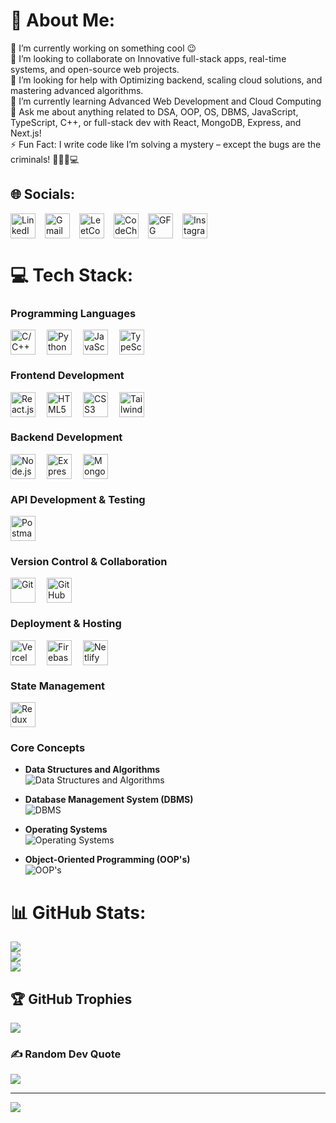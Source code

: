 # 💫 About Me:
🔭 I’m currently working on something cool 😉<br>👯 I’m looking to collaborate on Innovative full-stack apps, real-time systems, and open-source web projects.<br>🤝 I’m looking for help with Optimizing backend, scaling cloud solutions, and mastering advanced algorithms.<br>🌱 I’m currently learning Advanced Web Development and Cloud Computing<br>💬 Ask me about anything related to DSA, OOP, OS, DBMS, JavaScript, TypeScript, C++, or full-stack dev with React, MongoDB, Express, and Next.js!<br>⚡ Fun Fact: I write code like I’m solving a mystery – except the bugs are the criminals! 🕵️‍♂️🐛💻


## 🌐 Socials:

<div align="left" style="display: flex; gap: 15px; align-items: center;">
    <a href="https://linkedin.com/in/saurabh-n-chaudhari-624725287/" target="_blank" style="text-decoration: none;">
        <img src="https://img.shields.io/badge/LinkedIn-%230077B5.svg?style=flat&logo=linkedin&logoColor=white" alt="LinkedIn" height="40">
    </a>
    <a href="mailto:saurabhcnitrkl@gmail.com" target="_blank" style="text-decoration: none;">
        <img src="https://img.shields.io/badge/Gmail-D14836?style=flat&logo=gmail&logoColor=white" alt="Gmail" height="40">
    </a>
    <a href="https://leetcode.com/u/missionMicrosoft_7692/" target="_blank" style="text-decoration: none;">
        <img src="https://img.shields.io/badge/LeetCode-FFA116?style=flat&logo=leetcode&logoColor=black" alt="LeetCode" height="40">
    </a>
    <a href="https://www.codechef.com/users/saurabh_1056" target="_blank" style="text-decoration: none;">
        <img src="https://img.shields.io/badge/CodeChef-5B4638?style=flat&logo=codechef&logoColor=white" alt="CodeChef" height="40">
    </a>
    <a href="https://auth.geeksforgeeks.org/user/121meysqg" target="_blank" style="text-decoration: none;">
        <img src="https://img.shields.io/badge/GFG-%2300A6A6.svg?style=flat-circle&logo=GeeksforGeeks&logoColor=white" alt="GFG" height="40">
    </a>
    <a href="https://instagram.com/saurabh2003_official" target="_blank" style="text-decoration: none;">
        <img src="https://img.shields.io/badge/Instagram-%23E4405F.svg?style=flat&logo=Instagram&logoColor=white" alt="Instagram" height="40">
    </a>
</div>





# 💻 Tech Stack:
<!-- Programming Languages -->
<h3>Programming Languages</h3>
<div style="display: flex; gap: 18px; align-items: center;">
    <img src="https://img.shields.io/badge/C%2FC++-00599C?style=flat&logo=c%2B%2B&logoColor=white" alt="C/C++" height="40">
    <img src="https://img.shields.io/badge/Python-3776AB?style=flat&logo=python&logoColor=white" alt="Python" height="40">
    <img src="https://img.shields.io/badge/JavaScript-F7DF1E?style=flat&logo=javascript&logoColor=black" alt="JavaScript" height="40">
    <img src="https://img.shields.io/badge/TypeScript-3178C6?style=flat&logo=typescript&logoColor=white" alt="TypeScript" height="40">
</div>

<!-- Frontend Development -->
<h3>Frontend Development</h3>
<div style="display: flex; gap: 18px; align-items: center;">
    <img src="https://img.shields.io/badge/React.js-61DAFB?style=flat&logo=react&logoColor=black" alt="React.js" height="40">
    <img src="https://img.shields.io/badge/HTML5-E34F26?style=flat&logo=html5&logoColor=white" alt="HTML5" height="40">
    <img src="https://img.shields.io/badge/CSS3-1572B6?style=flat&logo=css3&logoColor=white" alt="CSS3" height="40">
    <img src="https://img.shields.io/badge/Tailwind%20CSS-06B6D4?style=flat&logo=tailwind-css&logoColor=white" alt="Tailwind CSS" height="40">
</div>

<!-- Backend Development -->
<h3>Backend Development</h3>
<div style="display: flex; gap: 18px; align-items: center;">
    <img src="https://img.shields.io/badge/Node.js-339933?style=flat&logo=node.js&logoColor=white" alt="Node.js" height="40">
    <img src="https://img.shields.io/badge/Express.js-000000?style=flat&logo=express&logoColor=white" alt="Express.js" height="40">
    <img src="https://img.shields.io/badge/MongoDB-47A248?style=flat&logo=mongodb&logoColor=white" alt="MongoDB" height="40">
</div>

<!-- API Development & Testing -->
<h3>API Development & Testing</h3>
<div style="display: flex; gap: 18px; align-items: center;">
    <img src="https://img.shields.io/badge/Postman-FF6C37?style=flat&logo=postman&logoColor=white" alt="Postman" height="40">
</div>

<!-- Version Control & Collaboration -->
<h3>Version Control & Collaboration</h3>
<div style="display: flex; gap: 18px; align-items: center;">
    <img src="https://img.shields.io/badge/Git-F1502F?style=flat&logo=git&logoColor=white" alt="Git" height="40">
    <img src="https://img.shields.io/badge/GitHub-181717?style=flat&logo=github&logoColor=white" alt="GitHub" height="40">
</div>

<!-- Deployment & Hosting -->
<h3>Deployment & Hosting</h3>
<div style="display: flex; gap: 18px; align-items: center;">
    <img src="https://img.shields.io/badge/Vercel-000000?style=flat&logo=vercel&logoColor=white" alt="Vercel" height="40">
    <img src="https://img.shields.io/badge/Firebase-FFCB2F?style=flat&logo=firebase&logoColor=black" alt="Firebase" height="40">
    <img src="https://img.shields.io/badge/Netlify-00C7B7?style=flat&logo=netlify&logoColor=white" alt="Netlify" height="40">
</div>

<!-- State Management -->
<h3>State Management</h3>
<div style="display: flex; gap: 18px; align-items: center;">
    <img src="https://img.shields.io/badge/Redux-764ABC?style=flat&logo=redux&logoColor=white" alt="Redux" height="40">
</div>

<!-- Other Concepts -->
### Core Concepts

- **Data Structures and Algorithms**  
  ![Data Structures and Algorithms](https://img.shields.io/badge/Data%20Structures%20and%20Algorithms-%23FF7F50?style=flat&logo=code&logoColor=white)

- **Database Management System (DBMS)**  
  ![DBMS](https://img.shields.io/badge/DBMS-%233F51B5?style=flat&logo=database&logoColor=white)

- **Operating Systems**  
  ![Operating Systems](https://img.shields.io/badge/Operating%20Systems-%238E44AD?style=flat&logo=linux&logoColor=white)

- **Object-Oriented Programming (OOP's)**  
  ![OOP's](https://img.shields.io/badge/OOP's-%2319C0C1?style=flat&logo=cplusplus&logoColor=white)



# 📊 GitHub Stats:
![](https://github-readme-stats.vercel.app/api?username=Saurabh2244&theme=radical&hide_border=false&include_all_commits=true&count_private=true)<br/>
![](https://github-readme-streak-stats.herokuapp.com/?user=Saurabh2244&theme=radical&hide_border=false)<br/>
![](https://github-readme-stats.vercel.app/api/top-langs/?username=Saurabh2244&theme=radical&hide_border=false&include_all_commits=true&count_private=true&layout=compact)

## 🏆 GitHub Trophies
![](https://github-profile-trophy.vercel.app/?username=Saurabh2244&theme=radical&no-frame=true&no-bg=false&margin-w=4)

### ✍️ Random Dev Quote
![](https://quotes-github-readme.vercel.app/api?type=horizontal&theme=radical)

---
[![](https://visitcount.itsvg.in/api?id=Saurabh2244&icon=5&color=6)](https://visitcount.itsvg.in)

<!-- Proudly created with GPRM ( https://gprm.itsvg.in ) -->
